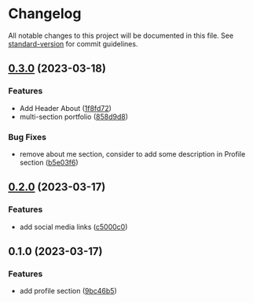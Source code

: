 # Changelog

All notable changes to this project will be documented in this file. See [standard-version](https://github.com/conventional-changelog/standard-version) for commit guidelines.

## [0.3.0](https://github-vivi/vivitian930/my-portfolio/compare/v0.2.0...v0.3.0) (2023-03-18)


### Features

* Add Header About ([1f8fd72](https://github-vivi/vivitian930/my-portfolio/commit/1f8fd721be3c60e150f62e92d27fee3fa280c15d))
* multi-section portfolio ([858d9d8](https://github-vivi/vivitian930/my-portfolio/commit/858d9d80cc4e4c8105330e67de6e1f88616c5eda))


### Bug Fixes

* remove about me section, consider to add some description in Profile section ([b5e03f6](https://github-vivi/vivitian930/my-portfolio/commit/b5e03f6f6bad89adb4b02bce2049d3371c91e3dd))

## [0.2.0](https://github-vivi/vivitian930/my-portfolio/compare/v0.1.0...v0.2.0) (2023-03-17)


### Features

* add social media links ([c5000c0](https://github-vivi/vivitian930/my-portfolio/commit/c5000c09d4f9eff89563eb0f75a99ae8334d779f))

## 0.1.0 (2023-03-17)


### Features

* add profile section ([9bc46b5](https://github-vivi/vivitian930/my-portfolio/commit/9bc46b58aa6761b39fa06d8de97537fcab08f9cf))
